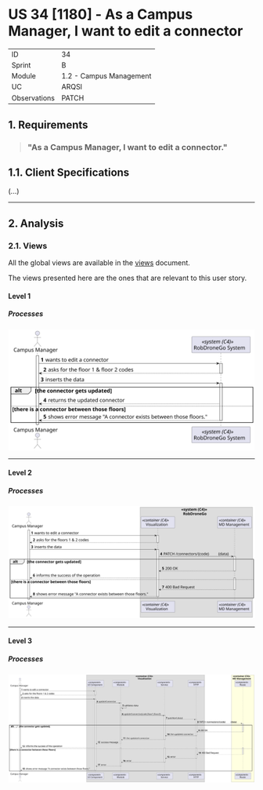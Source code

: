 # US 34 [1180] - As a Campus Manager, I want to edit a connector

|              |                         |
| ------------ | ----------------------- |
| ID           | 34                      |
| Sprint       | B                       |
| Module       | 1.2 - Campus Management |
| UC           | ARQSI                   |
| Observations | PATCH                   |

## 1. Requirements

> ### "As a Campus Manager, I want to edit a connector."

## 1.1. Client Specifications

(...)

---

## 2. Analysis

### 2.1. Views

All the global views are available in the [views](../../views/readme.md) document.

The views presented here are the ones that are relevant to this user story.

#### Level 1

##### Processes

![Level 1 Processes View](views/level-1/assets/process-view.svg)

---

#### Level 2

##### Processes

![Level 2 Processes View](views/level-2/assets/process-view.svg)

---

#### Level 3

##### Processes

![Level 3 Processes View](views/level-3/assets/process-view.svg)

